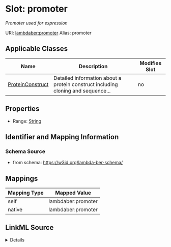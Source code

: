 

# Slot: promoter 


_Promoter used for expression_





URI: [lambdaber:promoter](https://w3id.org/lambda-ber-schema/promoter)
Alias: promoter

<!-- no inheritance hierarchy -->





## Applicable Classes

| Name | Description | Modifies Slot |
| --- | --- | --- |
| [ProteinConstruct](ProteinConstruct.md) | Detailed information about a protein construct including cloning and sequence... |  no  |






## Properties

* Range: [String](String.md)




## Identifier and Mapping Information






### Schema Source


* from schema: https://w3id.org/lambda-ber-schema/




## Mappings

| Mapping Type | Mapped Value |
| ---  | ---  |
| self | lambdaber:promoter |
| native | lambdaber:promoter |




## LinkML Source

<details>
```yaml
name: promoter
description: Promoter used for expression
from_schema: https://w3id.org/lambda-ber-schema/
rank: 1000
alias: promoter
owner: ProteinConstruct
domain_of:
- ProteinConstruct
range: string

```
</details>